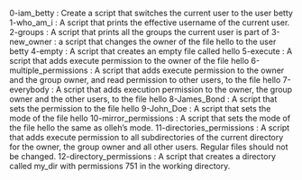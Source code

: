0-iam_betty : Create a script that switches the current user to the user betty
1-who_am_i : A script that prints the effective username of the current user.
2-groups : A script that prints all the groups the current user is part of
3-new_owner : a script that changes the owner of the file hello to the user betty
4-empty : A script that creates an empty file called hello
5-execute : A script that adds execute permission to the owner of the file hello
6-multiple_permissions : A script that adds execute permission to the owner and the group owner, and read permission to other users, to the file hello
7-everybody : A script that adds execution permission to the owner, the group owner and the other users, to the file hello
8-James_Bond : A script that sets the permission to the file hello
9-John_Doe : A script that sets the mode of the file hello
10-mirror_permissions : A  script that sets the mode of the file hello the same as olleh’s mode.
11-directories_permissions : A script that adds execute permission to all subdirectories of the current directory for the owner, the group owner and all other users. Regular files should not be changed.
12-directory_permissions : A script that creates a directory called my_dir with permissions 751 in the working directory.
